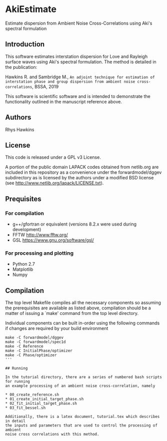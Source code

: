 # AkiEstimate

Estimate dispersion from Ambient Noise Cross-Correlations using Aki's spectral formulation

## Introduction

This software estimates interstation dispersion for Love and Rayleigh surface waves using
Aki's spectral formulation. The method is detailed in the publication:

  Hawkins R. and Sambridge M., ``An adjoint technique for estimation of interstation phase and
  group dispersion from ambient noise cross-correlations``, BSSA, 2019

This software is scientific software and is intended to demonstrate the functionality outlined
in the manuscript reference above. 

## Authors

Rhys Hawkins

## License

This code is released under a GPL v3 License.

A portion of the public domain LAPACK codes obtained from netlib.org
are included in this repository as a convenience under the
forwardmodel/dggev subdirectory as is licensed by the authors under
a modified BSD license (see http://www.netlib.org/lapack/LICENSE.txt).

## Prequisites

### For compilation

* g++/gfortran or equivalent (versions 8.2.x were used during development)
* FFTW http://www.fftw.org/
* GSL https://www.gnu.org/software/gsl/

### For processing and plotting

* Python 2.7
* Matplotlib
* Numpy

## Compilation

The top level Makefile compiles all the necessary components so assuming
the prerequisites are available as listed above, compilation should be
a matter of issuing a `make' command from the top level directory.

Individual components can be built in-order using the following commands
if changes are required by your build environment

```
make -C forwardmodel/dggev
make -C forwardmodel/spec1d
make -C Reference
make -C InitialPhase/optimizer
make -C Phase/optimizer
'''

## Running

In the tutorial directory, there are a series of numbered bash scripts for running
an example processing of an ambient noise cross-correlation, namely

* 00_create_reference.sh
* 01_create_initial_target_phase.sh
* 02_fit_initial_target_phase.sh
* 03_fit_bessel.sh

Additionally, there is a latex document, tutorial.tex which describes in detail
the inputs and parameters that are used to control the processing of ambient
noise cross correlations with this method.